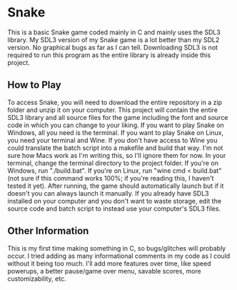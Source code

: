 # Snake

<p>This is a basic Snake game coded mainly in C and mainly uses the SDL3 library. My SDL3 version of my Snake game is a lot better than my SDL2 version. No graphical bugs as far as I can tell. Downloading SDL3 is not required to run this program as the entire library is already inside this project.</p>

<h2>How to Play</h2>

<p>To access Snake, you will need to download the entire repository in a zip folder and unzip it on your computer. This project will contain the entire SDL3 library and all source files for the game including the font and source code in which you can change to your liking. If you want to play Snake on Windows, all you need is the terminal. If you want to play Snake on Linux, you need your terminal and Wine. If you don't have access to Wine you could translate the batch script into a makefile and build that way. I'm not sure how Macs work as I'm writing this, so I'll ignore them for now. In your terminal, change the terminal directory to the project folder. If you're on Windows, run "./build.bat". If you're on Linux, run "wine cmd < build.bat" (not sure if this command works 100%; if you're reading this, I haven't tested it yet). After running, the game should automatically launch but if it doesn't you can always launch it manually. If you already have SDL3 installed on your computer and you don't want to waste storage, edit the source code and batch script to instead use your computer's SDL3 files.</p>

<h2>Other Information</h2>

<p>This is my first time making something in C, so bugs/glitches will probably occur. I tried adding as many informational comments in my code as I could without it being too much. I'll add more features over time, like speed powerups, a better pause/game over menu, savable scores, more customizability, etc.</p>
